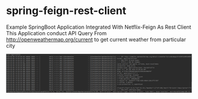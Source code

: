 # spring-feign-rest-client
Example SpringBoot Application Integrated With Netflix-Feign As Rest Client
This Application conduct API Query From http://openweathermap.org/current to get current weather from particular city

<img src="https://github.com/KNIGHTMASTER/spring-feign-rest-client/blob/master/screenshot.png?raw=true" />